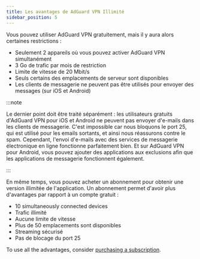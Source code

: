 ```yaml
---
title: Les avantages de AdGuard VPN Illimité
sidebar_position: 5
---
```


Vous pouvez utiliser AdGuard VPN gratuitement, mais il y aura alors certaines restrictions :

- Seulement 2 appareils où vous pouvez activer AdGuard VPN simultanément
- 3 Go de trafic par mois de restriction
- Limite de vitesse de 20 Mbit/s
- Seuls certains des emplacements de serveur sont disponibles
- Les clients de messagerie ne peuvent pas être utilisés pour envoyer des messages (sur iOS et Android)

:::note

Le dernier point doit être traité séparément : les utilisateurs gratuits d'AdGuard VPN pour iOS et Android ne peuvent pas envoyer d'e-mails dans les clients de messagerie. C'est impossible car nous bloquons le port 25, qui est utilisé pour les emails sortants, et ainsi nous réassurons contre le spam. Cependant, l'envoi d'e-mails avec des services de messagerie électronique en ligne fonctionne parfaitement bien. Et sur AdGuard VPN pour Android, vous pouvez ajouter des applications aux exclusions afin que les applications de messagerie fonctionnent également.

:::

En même temps, vous pouvez acheter un abonnement pour obtenir une version illimitée de l'application. Un abonnement permet d'avoir plus d'avantages par rapport à un compte gratuit :

- 10 simultaneously connected devices
- Trafic illimité
- Aucune limite de vitesse
- Plus de 50 emplacements sont disponibles
- Streaming sécurisé
- Pas de blocage du port 25

To use all the advantages, consider [purchasing a subscription](/general/subscription).
